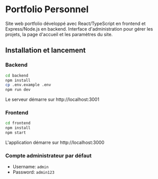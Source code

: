 # Portfolio Personnel

Site web portfolio développé avec React/TypeScript en frontend et Express/Node.js en backend. Interface d'administration pour gérer les projets, la page d'accueil et les paramètres du site.

## Installation et lancement

### Backend
```bash
cd backend
npm install
cp .env.example .env
npm run dev
```

Le serveur démarre sur http://localhost:3001

### Frontend
```bash
cd frontend
npm install
npm start
```

L'application démarre sur http://localhost:3000

### Compte administrateur par défaut
- Username: `admin`
- Password: `admin123`